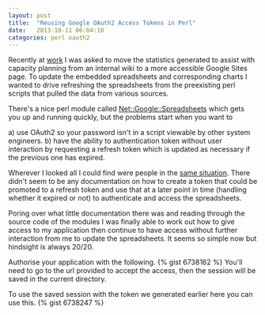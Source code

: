 ```yaml
---
layout: post
title:  "Reusing Google OAuth2 Access Tokens in Perl"
date:   2013-10-11 06:04:10
categories: perl oauth2
---
```


Recently at [work] I was asked to move the statistics generated to assist with capacity planning from an internal wiki to a more accessible Google Sites page. To update the embedded spreadsheets and corresponding charts I wanted to drive refreshing the spreadsheets from the preexisting perl scripts that pulled the data from various sources.

There's a nice perl module called [Net::Google::Spreadsheets][net-google-spreadsheets] which gets you up and running quickly, but the problems start when you want to 

a) use OAuth2 so your password isn't in a script viewable by other system engineers. 
b) have the ability to authentication token without user interaction by requesting a refresh token which is updated as necessary if the previous one has expired.

Wherever I looked all I could find were people in the [same situation][same-situ]. There didn't seem to be any documentation on how to create a token that could be promoted to a refresh token and use that at a later point in time (handling whether it expired or not) to authenticate and access the spreadsheets.

Poring over what little documentation there was and reading through the source code of the modules I was finally able to work out how to give access to my application then continue to have access without further interaction from me to update the spreadsheets. It seems so simple now but hindsight is always 20/20.

Authorise your application with the following. 
{% gist 6738162 %}
You'll need to go to the url provided to accept the access, then the session will be saved in the current directory.

To use the saved session with the token we generated earlier here you can use this.
{% gist 6738247 %}

[work]: http://monash.edu/esolutions/
[net-google-spreadsheets]: http://search.cpan.org/~danjou/Net-Google-Spreadsheets-0.1501/
[same-situ]: http://xkcd.com/979/
